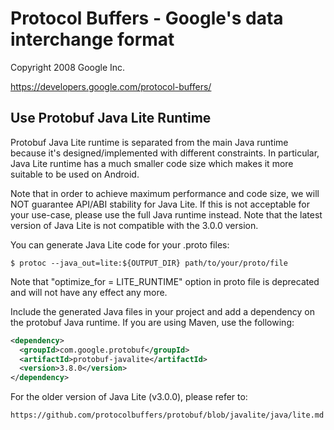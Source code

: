 # Protocol Buffers - Google's data interchange format

Copyright 2008 Google Inc.

https://developers.google.com/protocol-buffers/

## Use Protobuf Java Lite Runtime

Protobuf Java Lite runtime is separated from the main Java runtime because
it's designed/implemented with different constraints. In particular, Java
Lite runtime has a much smaller code size which makes it more suitable to
be used on Android.

Note that in order to achieve maximum performance and code size, we will
NOT guarantee API/ABI stability for Java Lite. If this is not acceptable
for your use-case, please use the full Java runtime instead. Note that
the latest version of Java Lite is not compatible with the 3.0.0 version.

You can generate Java Lite code for your .proto files:

    $ protoc --java_out=lite:${OUTPUT_DIR} path/to/your/proto/file

Note that "optimize_for = LITE_RUNTIME" option in proto file is deprecated
and will not have any effect any more.

Include the generated Java files in your project and add a dependency on the
protobuf Java runtime. If you are using Maven, use the following:

```xml
<dependency>
  <groupId>com.google.protobuf</groupId>
  <artifactId>protobuf-javalite</artifactId>
  <version>3.8.0</version>
</dependency>
```

For the older version of Java Lite (v3.0.0), please refer to:

    https://github.com/protocolbuffers/protobuf/blob/javalite/java/lite.md
